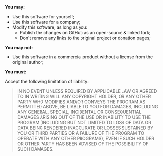 **You may:**

* Use this software for yourself;
* Use this software for a company;
* Modify this software, as long as you:
  * Publish the changes on GitHub as an open-source & linked fork;
  * Don't remove any links to the original project or donation pages;

**You may not:**

* Use this software in a commercial product without a license from the original author;

**You must:**

Accept the following limitation of liability:

> IN NO EVENT UNLESS REQUIRED BY APPLICABLE LAW OR AGREED TO IN WRITING WILL ANY COPYRIGHT HOLDER, OR ANY OTHER PARTY WHO MODIFIES AND/OR CONVEYS THE PROGRAM AS PERMITTED ABOVE, BE LIABLE TO YOU FOR DAMAGES, INCLUDING ANY GENERAL, SPECIAL, INCIDENTAL OR CONSEQUENTIAL DAMAGES ARISING OUT OF THE USE OR INABILITY TO USE THE PROGRAM (INCLUDING BUT NOT LIMITED TO LOSS OF DATA OR DATA BEING RENDERED INACCURATE OR LOSSES SUSTAINED BY YOU OR THIRD PARTIES OR A FAILURE OF THE PROGRAM TO OPERATE WITH ANY OTHER PROGRAMS), EVEN IF SUCH HOLDER OR OTHER PARTY HAS BEEN ADVISED OF THE POSSIBILITY OF SUCH DAMAGES.
